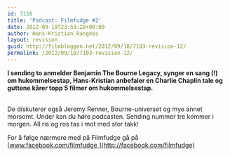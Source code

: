 ```yaml
---
id: 7116
title: 'Podcast: Filmfudge #2'
date: 2012-09-18T23:53:28+00:00
author: Hans-Kristian Rangnes
layout: revision
guid: http://filmbloggen.net/2012/09/18/7103-revision-12/
permalink: /2012/09/18/7103-revision-12/
---
```

**I sending to anmelder Benjamin The Bourne Legacy, synger en sang (!) om hukommelsestap, Hans-Kristian anbefaler en Charlie Chaplin tale og guttene kårer topp 5 filmer om hukommelsestap.**<!--more-->

<a href="http://filmbloggen.net/2012/09/04/podcast-filmfudge-1/386779_137275169749499_887590406_n/" rel="attachment wp-att-6802"><br /> </a>De diskuterer også Jeremy Renner, Bourne-universet og mye annet morsomt. Under kan du høre podcasten. Sending nummer tre kommer i morgen. All ris og ros tas i mot med stor takk!

For å følge nærmere med på Filmfudge gå på [www.facebook.com/filmfudge ](http://facebook.com/filmfudge)

<div>
</div>